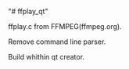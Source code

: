 "# ffplay_qt" 

ffplay.c from FFMPEG(ffmpeg.org).

Remove command line parser.

Build whithin qt creator.
